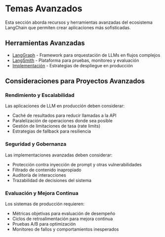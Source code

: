 # Temas Avanzados

Esta sección aborda recursos y herramientas avanzadas del ecosistema LangChain que permiten crear aplicaciones más sofisticadas.

## Herramientas Avanzadas

- [LangGraph](./langgraph/README.md) - Framework para orquestación de LLMs en flujos complejos
- [LangSmith](./langsmith/README.md) - Plataforma para pruebas, monitoreo y evaluación
- [Implementación](./implementacion/README.md) - Estrategias de despliegue en producción

## Consideraciones para Proyectos Avanzados

### Rendimiento y Escalabilidad

Las aplicaciones de LLM en producción deben considerar:

- Caché de resultados para reducir llamadas a la API
- Paralelización de operaciones donde sea posible
- Gestión de limitaciones de tasa (rate limits)
- Estrategias de fallback para resiliencia

### Seguridad y Gobernanza

Las implementaciones avanzadas deben considerar:

- Protección contra inyección de prompt y otras vulnerabilidades
- Filtrado de contenido inapropiado
- Auditoría de interacciones
- Trazabilidad de decisiones del sistema

### Evaluación y Mejora Continua

Los sistemas de producción requieren:

- Métricas objetivas para evaluación de desempeño
- Ciclos de retroalimentación para mejora continua
- Pruebas A/B para optimización
- Monitoreo de fallos y comportamientos inesperados